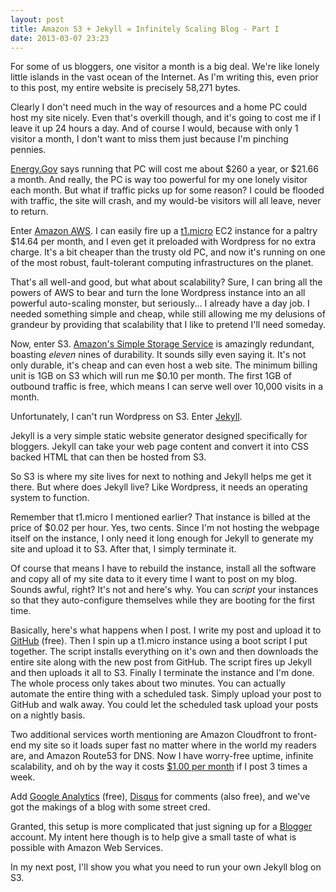 ```yaml
---
layout: post
title: Amazon S3 + Jekyll = Infinitely Scaling Blog - Part I
date: 2013-03-07 23:23
---
```


For some of us bloggers, one visitor a month is a big deal. We're like lonely little islands in the vast ocean of the Internet.  As I'm writing this, even prior to this post, my entire website is precisely 58,271 bytes. 

Clearly I don't need much in the way of resources and a home PC could host my site nicely. Even that's overkill though, and it's going to cost me if I leave it up 24 hours a day.  And of course I would, because with only 1 visitor a month, I don't want to miss them just because I'm pinching pennies.

[Energy.Gov](http://energy.gov/energysaver/articles/estimating-appliance-and-home-electronic-energy-use) says running that PC will cost me about $260 a year, or $21.66 a month.  And really, the PC is way too powerful for my one lonely visitor each month.  But what if traffic picks up for some reason? I could be flooded with traffic, the site will crash, and my would-be visitors will all leave, never to return.

Enter [Amazon AWS](http://aws.amazon.com/).  I can easily fire up a [t1.micro](http://aws.amazon.com/ec2/instance-types/) EC2 instance for a paltry $14.64 per month, and I even get it preloaded with Wordpress for no extra charge. It's a bit cheaper than the trusty old PC, and now it's running on one of the most robust, fault-tolerant computing infrastructures on the planet.

That's all well-and good, but what about scalability?  Sure, I can bring all the powers of AWS to bear and turn the lone Wordpress instance into an all powerful auto-scaling monster, but seriously... I already have a day job.  I needed something simple and cheap, while still allowing me my delusions of grandeur by providing that scalability that I like to pretend I'll need someday.

Now, enter S3. [Amazon's Simple Storage Service](http://aws.amazon.com/s3/) is amazingly redundant, boasting *eleven* nines of durability. It sounds silly even saying it. It's not only durable, it's cheap and can even host a web site. The minimum billing unit is 1GB on S3 which will run me $0.10 per month.  The first 1GB of outbound traffic is free, which means I can serve well over 10,000 visits in a month.

Unfortunately, I can't run Wordpress on S3.  Enter [Jekyll](http://jekyllrb.com/).

Jekyll is a very simple static website generator designed specifically for bloggers.  Jekyll can take your web page content and convert it into CSS backed HTML that can then be hosted from S3.  

So S3 is where my site lives for next to nothing and Jekyll helps me get it there.  But where does Jekyll live?  Like Wordpress, it needs an operating system to function.

Remember that t1.micro I mentioned earlier?  That instance is billed at the price of $0.02 per hour.  Yes, two cents.  Since I'm not hosting the webpage itself on the instance, I only need it long enough for Jekyll to generate my site and upload it to S3. After that, I simply terminate it.

Of course that means I have to rebuild the instance, install all the software and copy all of my site data to it every time I want to post on my blog.  Sounds awful, right?  It's not and here's why.  You can *script* your instances so that they auto-configure themselves while they are booting for the first time.

Basically, here's what happens when I post.  I write my post and upload it to [GitHub](https://github.com/) (free). Then I spin up a t1.micro instance using a boot script I put together.  The script installs everything on it's own and then downloads the entire site along with the new post from GitHub.  The script fires up Jekyll and then uploads it all to S3.  Finally I terminate the instance and I'm done.  The whole process only takes about two minutes. You can actually automate the entire thing with a scheduled task. Simply upload your post to GitHub and walk away. You could let the scheduled task upload your posts on a nightly basis. 

Two additional services worth mentioning are Amazon Cloudfront to front-end my site so it loads super fast no matter where in the world my readers are, and Amazon Route53 for DNS.  Now I have worry-free uptime, infinite scalability, and oh by the way it costs [$1.00 per month](http://calculator.s3.amazonaws.com/calc5.html#r=IAD&key=calc-5AC5887F-FC67-4777-AE90-60A7623D1844) if I post 3 times a week.

Add [Google Analytics](http://www.google.com/analytics/) (free), [Disqus](http://www.disqus.com/) for comments (also free), and we've got the makings of a blog with some street cred. 

Granted, this setup is more complicated that just signing up for a [Blogger](http://www.blogger.com) account.  My intent here though is to help give a small taste of what is possible with Amazon Web Services.

In my next post, I'll show you what you need to run your own Jekyll blog on S3.